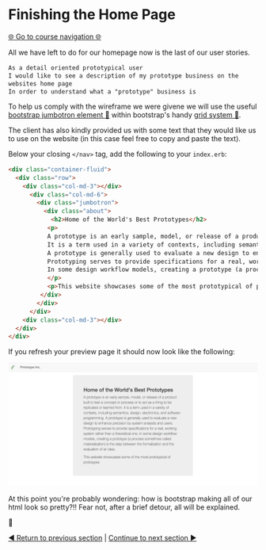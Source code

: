 Finishing the Home Page
=======================

[:globe_with_meridians: Go to course navigation :globe_with_meridians:](../navigation.md)

All we have left to do for our homepage now is the last of our user stories.

```
As a detail oriented prototypical user
I would like to see a description of my prototype business on the websites home page
In order to understand what a "prototype" business is
```

To help us comply with the wireframe we were givene we will use the useful [bootstrap jumbotron element :link:](https://getbootstrap.com/components/#jumbotron) within bootstrap's handy [grid system :link:](https://getbootstrap.com/css/#grid).

The client has also kindly provided us with some text that they would like us to use on the website (in this case feel free to copy and paste the text). 

Below your closing `</nav>` tag, add the following to your `index.erb`:

```html
<div class="container-fluid">
  <div class="row">
    <div class="col-md-3"></div>
      <div class="col-md-6">
        <div class="jumbotron">
          <div class="about">
            <h2>Home of the World's Best Prototypes</h2>
           <p>
           A prototype is an early sample, model, or release of a product built to test a concept or process or to act as a thing to be replicated or learned from.
           It is a term used in a variety of contexts, including semantics, design, electronics, and software programming.
           A prototype is generally used to evaluate a new design to enhance precision by system analysts and users. 
           Prototyping serves to provide specifications for a real, working system rather than a theoretical one. 
           In some design workflow models, creating a prototype (a process sometimes called materialization) is the step between the formalization and the evaluation of an idea.
           </p>
           <p>This website showcases some of the most prototypical of prototypes.</p>
         </div>
        </div>
      </div>
    <div class="col-md-3"></div>
  </div>
</div>
```

If you refresh your preview page it should now look like the following:

![base homepage](../images/baseHomepage.png)

At this point you're probably wondering: how is bootstrap making all of our html look so pretty?!! Fear not, after a brief detour, all will be explained.

:twisted_rightwards_arrows:

[:arrow_backward: Return to previous section](../tasks/task3.md) | [Continue to next section :arrow_forward:](../courseSections/section9.md)
